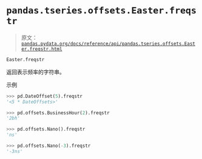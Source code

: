 # `pandas.tseries.offsets.Easter.freqstr`

> 原文：[`pandas.pydata.org/docs/reference/api/pandas.tseries.offsets.Easter.freqstr.html`](https://pandas.pydata.org/docs/reference/api/pandas.tseries.offsets.Easter.freqstr.html)

```py
Easter.freqstr
```

返回表示频率的字符串。

示例

```py
>>> pd.DateOffset(5).freqstr
'<5 * DateOffsets>' 
```

```py
>>> pd.offsets.BusinessHour(2).freqstr
'2bh' 
```

```py
>>> pd.offsets.Nano().freqstr
'ns' 
```

```py
>>> pd.offsets.Nano(-3).freqstr
'-3ns' 
```
